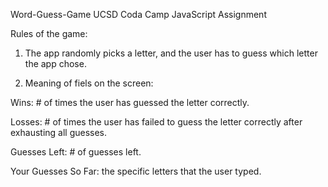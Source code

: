 Word-Guess-Game
UCSD Coda Camp JavaScript Assignment

Rules of the game:

1. The app randomly picks a letter, and the user has to guess which letter the app chose.

2. Meaning of fiels on the screen:

  Wins: # of times the user has guessed the letter correctly.

  Losses: # of times the user has failed to guess the letter correctly after exhausting all guesses.

  Guesses Left: # of guesses left.

  Your Guesses So Far: the specific letters that the user typed.
